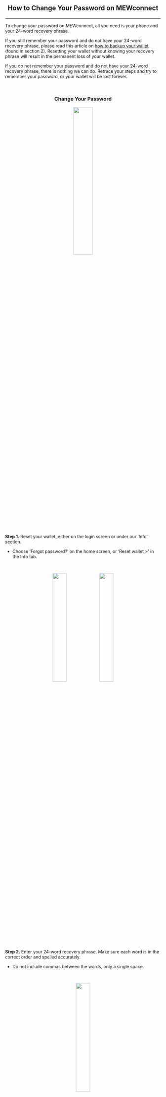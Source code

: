 ## <p align="center">How to Change Your Password on MEWconnect</p>
***

To change your password on MEWconnect, all you need is your phone and your 24-word recovery phrase. 

If you still remember your password and do not have your 24-word recovery phrase, please read this article on [how to backup your wallet]() (found in section 2). Resetting your wallet without knowing your recovery phrase will result in the permanent loss of your wallet.

If you do not remember your password and do not have your 24-word recovery phrase, there is nothing we can do. Retrace your steps and try to remember your password, or your wallet will be lost forever. 

<br>

### <p align="center">Change Your Password</p>

<p align="center"><img src="https://github.com/stephenmew/KBimages/blob/master/ForgotPassMC.jpg?raw=true" width="35%"></p>

**Step 1.** Reset your wallet, either on the login screen or under our ‘Info’ section. 
* Choose ‘Forgot password?’ on the home screen, or ‘Reset wallet >’ in the Info tab.

<br>

<p align="center"><img src="https://github.com/stephenmew/KBimages/blob/master/MainResetMC.jpg?raw=true" width="30%"><img src="https://github.com/stephenmew/KBimages/blob/master/InfoResetMC.jpg?raw=true" width=" 30%"></p>

<br>

**Step 2.** Enter your 24-word recovery phrase. Make sure each word is in the correct order and spelled accurately. 
* Do not include commas between the words, only a single space.

<br>

<p align="center"><img src="https://github.com/stephenmew/KBimages/blob/master/RecoverMC.jpg?raw=true" width="30%"></p>

<br>

**Step 3.** Enter a new password. Please choose a difficult one, for increased security. 
* Be sure to write this password down somewhere, so you don’t forget it! 
* We cannot recover or change your password for you.

<br>

<p align="center"><img src="https://github.com/stephenmew/KBimages/blob/master/YoureDoneMC.jpg?raw=true" width="30%"></p>

<br>

**Step 4.** Celebrate, you’re done!
